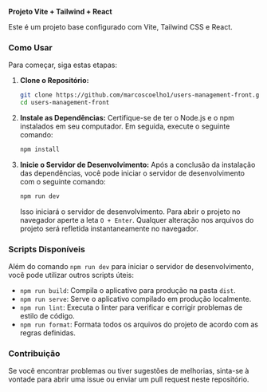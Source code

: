 **Projeto Vite + Tailwind + React**

Este é um projeto base configurado com Vite, Tailwind CSS e React.

### Como Usar

Para começar, siga estas etapas:

1. **Clone o Repositório:**

   ```bash
   git clone https://github.com/marcoscoelho1/users-management-front.git
   cd users-management-front
   ```

2. **Instale as Dependências:**
   Certifique-se de ter o Node.js e o npm instalados em seu computador. Em seguida, execute o seguinte comando:

   ```bash
   npm install
   ```

3. **Inicie o Servidor de Desenvolvimento:**
   Após a conclusão da instalação das dependências, você pode iniciar o servidor de desenvolvimento com o seguinte comando:

   ```bash
   npm run dev
   ```

   Isso iniciará o servidor de desenvolvimento. Para abrir o projeto no navegador aperte a leta `O + Enter`. Qualquer alteração nos arquivos do projeto será refletida instantaneamente no navegador.

### Scripts Disponíveis

Além do comando `npm run dev` para iniciar o servidor de desenvolvimento, você pode utilizar outros scripts úteis:

- `npm run build`: Compila o aplicativo para produção na pasta `dist`.
- `npm run serve`: Serve o aplicativo compilado em produção localmente.
- `npm run lint`: Executa o linter para verificar e corrigir problemas de estilo de código.
- `npm run format`: Formata todos os arquivos do projeto de acordo com as regras definidas.

### Contribuição

Se você encontrar problemas ou tiver sugestões de melhorias, sinta-se à vontade para abrir uma issue ou enviar um pull request neste repositório.
